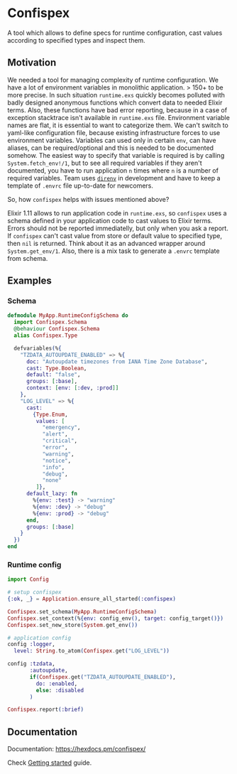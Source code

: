 # Confispex
A tool which allows to define specs for runtime configuration, cast values according to specified types and inspect them.

## Motivation
We needed a tool for managing complexity of runtime configuration. 
We have a lot of environment variables in monolithic application.  > 150+ to be more precise.
In such situation `runtime.exs` quickly becomes polluted with badly designed anonymous functions which convert data to needed Elixir terms. 
Also, these functions have bad error reporting, because in a case of exception stacktrace isn't available in `runtime.exs` file.
Environment variable names are flat, it is essential to want to categorize them.
We can't switch to yaml-like configuration file, because existing infrastructure forces to use environment variables.
Variables can used only in certain `env`, can have aliases, can be required/optional and this is needed to be documented somehow.
The easiest way to specify that variable is required is by calling `System.fetch_env!/1`, but to see all required variables
if they aren't documented, you have to run application `n` times where `n` is a number of required variables.
Team uses [`direnv`](https://direnv.net/) in development and have to keep a template of `.envrc` file up-to-date for
newcomers.

So, how `confispex` helps with issues mentioned above?

Elixir 1.11 allows to run application code in `runtime.exs`,
so `confispex` uses a schema defined in your application code to cast values to Elixir terms. Errors should not be reported immediatelly, but only when you ask a report. If `confispex` can't cast value from store or default value to specified type, then `nil` is returned. Think about it as an advanced wrapper around `System.get_env/1`. Also, there is a mix task to generate a `.envrc` template from schema. 

## Examples

### Schema

```elixir
defmodule MyApp.RuntimeConfigSchema do
  import Confispex.Schema
  @behaviour Confispex.Schema
  alias Confispex.Type

  defvariables(%{
    "TZDATA_AUTOUPDATE_ENABLED" => %{
      doc: "Autoupdate timezones from IANA Time Zone Database",
      cast: Type.Boolean,
      default: "false",
      groups: [:base],
      context: [env: [:dev, :prod]]
    },
    "LOG_LEVEL" => %{
      cast:
        {Type.Enum,
         values: [
           "emergency",
           "alert",
           "critical",
           "error",
           "warning",
           "notice",
           "info",
           "debug",
           "none"
         ]},
      default_lazy: fn
        %{env: :test} -> "warning"
        %{env: :dev} -> "debug"
        %{env: :prod} -> "debug"
      end,
      groups: [:base]
    }
  })
end
```

### Runtime config

```elixir
import Config

# setup confispex
{:ok, _} = Application.ensure_all_started(:confispex)

Confispex.set_schema(MyApp.RuntimeConfigSchema)
Confispex.set_context(%{env: config_env(), target: config_target()})
Confispex.set_new_store(System.get_env())

# application config
config :logger,
  level: String.to_atom(Confispex.get("LOG_LEVEL"))

config :tzdata,
       :autoupdate,
       if(Confispex.get("TZDATA_AUTOUPDATE_ENABLED"),
         do: :enabled,
         else: :disabled
       )

Confispex.report(:brief)
```

## Documentation
Documentation: https://hexdocs.pm/confispex/

Check [Getting started](./docs/getting_started.md) guide.
